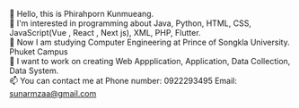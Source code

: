 👋 Hello, this is Phirahporn Kunmueang. </br>
👀 I'm interested in programming about Java, Python, HTML, CSS, JavaScript(Vue , React , Next js), XML, PHP, Flutter. </br>
🌱 Now I am studying Computer Engineering at Prince of Songkla University. Phuket Campus  </br>
💞️ I want to work on creating Web Appplication, Application, Data Collection, Data System. </br>
📫 You can contact me at  Phone number: 0922293495
                          Email: sunarmzaa@gmail.com

<!---
sunarmzaa/sunarmzaa is a ✨ special ✨ repository because its `README.md` (this file) appears on your GitHub profile.
You can click the Preview link to take a look at your changes.
--->
